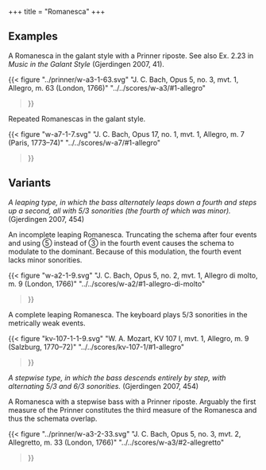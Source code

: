 +++
title = "Romanesca"
+++

## Examples

A Romanesca in the galant style with a Prinner riposte. See also Ex. 2.23 in
*Music in the Galant Style* (Gjerdingen 2007, 41).

{{<
  figure
  "../prinner/w-a3-1-63.svg"
  "J. C. Bach, Opus 5, no. 3, mvt. 1, Allegro, m. 63 (London, 1766)"
  "../../scores/w-a3/#1-allegro"
>}}

Repeated Romanescas in the galant style.

{{<
  figure
  "w-a7-1-7.svg"
  "J. C. Bach, Opus 17, no. 1, mvt. 1, Allegro, m. 7 (Paris, 1773–74)"
  "../../scores/w-a7/#1-allegro"
>}}

## Variants

*A leaping type, in which the bass alternately leaps down a fourth and steps up
a second, all with 5/3 sonorities (the fourth of which was minor).* (Gjerdingen
2007, 454)

An incomplete leaping Romanesca. Truncating the schema after four events and
using ➄ instead of ➂ in the fourth event causes the schema to modulate to the
dominant. Because of this modulation, the fourth event lacks minor sonorities.

{{<
  figure
  "w-a2-1-9.svg"
  "J. C. Bach, Opus 5, no. 2, mvt. 1, Allegro di molto, m. 9 (London, 1766)"
  "../../scores/w-a2/#1-allegro-di-molto"
>}}

A complete leaping Romanesca. The keyboard plays 5/3 sonorities in the
metrically weak events.

{{<
  figure
  "kv-107-1-1-9.svg"
  "W. A. Mozart, KV 107 I, mvt. 1, Allegro, m. 9 (Salzburg, 1770–72)"
  "../../scores/kv-107-1/#1-allegro"
>}}

*A stepwise type, in which the bass descends entirely by step, with alternating
5/3 and 6/3 sonorities.* (Gjerdingen 2007, 454)

A Romanesca with a stepwise bass with a Prinner riposte. Arguably the first
measure of the Prinner constitutes the third measure of the Romanesca and thus
the schemata overlap.

{{<
  figure
  "../prinner/w-a3-2-33.svg"
  "J. C. Bach, Opus 5, no. 3, mvt. 2, Allegretto, m. 33 (London, 1766)"
  "../../scores/w-a3/#2-allegretto"
>}}
